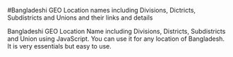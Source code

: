 #Bangladeshi GEO Location names including Divisions, Dictricts, Subdistricts and Unions and their links and details

Bangladeshi GEO Location Name including Divisions, Districts, Subdistricts and Union using JavaScript. You can use it for any location of Bangladesh. It is very essentials but easy to use.

